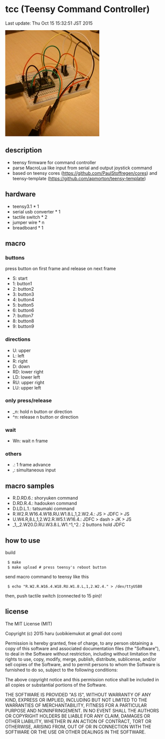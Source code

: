 # tcc (Teensy Command Controller)

Last update: Thu Oct 15 15:32:51 JST 2015

![tcc_image](https://raw.githubusercontent.com/uobikiemukot/tcc/master/img/tcc_small.jpg)

## description

-	teensy firmware for command controller
-	parse MacroLua like input from serial and output joystick command
-	based on teensy cores (https://github.com/PaulStoffregen/cores) and teensy-template (https://github.com/apmorton/teensy-template)

## hardware

-	teensy3.1 * 1
-	serial usb converter * 1
-	tactile switch * 2
-	jumper wire * n
-	breadboard * 1

## macro

### buttons

press button on first frame and release on next frame

- 	S: start
-	1: button1
-	2: button2
-	3: button3
-	4: button4
-	5: button5
-	6: button6
-	7: button7
-	8: button8
-	9: button9

### directions

-	U: upper
-	L: left
-	R: right
-	D: down
-	RD: lower right
-	LD: lower left
-	RU: upper right
-	LU: upper left

### only press/release

-	_n: hold n button or direction
-	^n: release n button or direction

### wait

-	Wn: wait n frame

###  others

-	.: 1 frame advance
-	,: simultaneous input

## macro samples

-	R.D.RD.6.: shoryuken command
-	D.RD.R.4.: hadouken command
-	D.LD.L.1.: tatsumaki command
-	R.W2.R.W16.4.W18.RU.W1.8.L,1,2.W2.4.: JS > JDFC > JS
-	U.W4.R,8.L,1,2.W2.R.W5.1.W16.4.: JDFC > dash > JK > JS
-	_1,_2.W20.D.RU.W3.8.L.W1.^1,^2.: 2 buttons hold JDFC

## how to use

build

~~~
 $ make
 $ make upload # press teensy's reboot button
~~~

send macro command to teensy like this

~~~
 $ echo "R.W2.R.W16.4.W18.RU.W1.8.L,1,2.W2.4." > /dev/ttyUSB0
~~~

then, push tactile switch (connected to 15 pin)!

## license

The MIT License (MIT)

Copyright (c) 2015 haru (uobikiemukot at gmail dot com)

Permission is hereby granted, free of charge, to any person obtaining a copy of this software and associated documentation files (the "Software"), to deal in the Software without restriction, including without limitation the rights to use, copy, modify, merge, publish, distribute, sublicense, and/or sell copies of the Software, and to permit persons to whom the Software is furnished to do so, subject to the following conditions:

The above copyright notice and this permission notice shall be included in all copies or substantial portions of the Software.

THE SOFTWARE IS PROVIDED "AS IS", WITHOUT WARRANTY OF ANY KIND, EXPRESS OR IMPLIED, INCLUDING BUT NOT LIMITED TO THE WARRANTIES OF MERCHANTABILITY, FITNESS FOR A PARTICULAR PURPOSE AND NONINFRINGEMENT. IN NO EVENT SHALL THE AUTHORS OR COPYRIGHT HOLDERS BE LIABLE FOR ANY CLAIM, DAMAGES OR OTHER LIABILITY, WHETHER IN AN ACTION OF CONTRACT, TORT OR OTHERWISE, ARISING FROM, OUT OF OR IN CONNECTION WITH THE SOFTWARE OR THE USE OR OTHER DEALINGS IN THE SOFTWARE.
